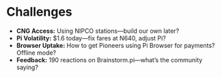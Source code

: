 # Challenges
- **CNG Access:** Using NIPCO stations—build our own later?  
- **Pi Volatility:** $1.6 today—fix fares at N640, adjust Pi?  
- **Browser Uptake:** How to get Pioneers using Pi Browser for payments? Offline mode?  
- **Feedback:** 190 reactions on Brainstorm.pi—what’s the community saying?

